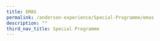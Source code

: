 ```yaml
---
title: EMAS
permalink: /anderson-experience/Special-Programme/emas
description: ""
third_nav_title: Special Programme
---
```


